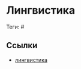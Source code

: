 # Лингвистика

Теги: #

## Ссылки

* [лингвистика](https://ru.wikipedia.org/wiki/%D0%9B%D0%B8%D0%BD%D0%B3%D0%B2%D0%B8%D1%81%D1%82%D0%B8%D0%BA%D0%B0 "Лингвистика")

